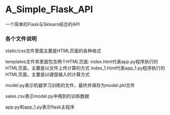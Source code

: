 # A_Simple_Flask_API

一个简单的Flask与Sklearn结合的API

### 各个文件说明

static/css文件里面主要是HTML页面的各种格式

templates文件夹里面包含两个HTML页面:
  index.html代表app.py程序执行的HTML页面，主要是以文件上传计算的方式
  index_1.html代表app_1.py程序执行的HTML页面，主要是以键盘输入的计算方式
  
model.py表示机器学习训练的文件，最终并保存为model.pkl文件

sales.csv表示model.py中用到的训练数据

app.py和app_1.py表示flask主程序

